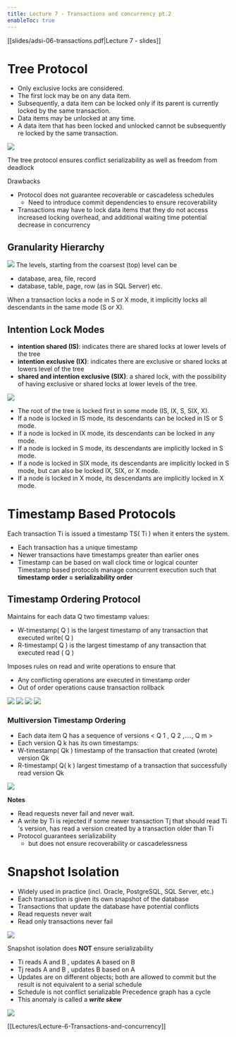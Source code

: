 ```yaml
---
title: Lecture 7 - Transactions and concurrency pt.2
enableToc: true
---
```

[[slides/adsi-06-transactions.pdf|Lecture 7 - slides]]
# Tree Protocol

- Only exclusive locks are considered.
- The first lock may be on any data item.
- Subsequently, a data item can be locked only if its parent is currently locked by the same transaction.
- Data items may be unlocked at any time.
- A data item that has been locked and unlocked cannot be subsequently re locked by the same transaction.

![](assets/tree_lock.png)

The tree protocol ensures conflict serializability as well as freedom from deadlock

Drawbacks
- Protocol does not guarantee recoverable or cascadeless schedules
	- Need to introduce commit dependencies to ensure recoverability
- Transactions may have to lock data items that they do not access increased locking overhead, and additional waiting time potential decrease in concurrency


## Granularity Hierarchy
![](assets/lock_hier.png)
The levels, starting from the coarsest (top) level can be
- database, area, file, record 
- database, table, page, row (as in SQL Server)
etc.

When a transaction locks a node in S or X mode, it implicitly locks all descendants in the same mode (S or X).

## Intention Lock Modes
- **intention shared (IS)**: indicates there are shared locks at lower levels of the tree
- **intention exclusive (IX)**: indicates there are exclusive or shared locks at lowers level of the tree
- **shared and intention exclusive (SIX)**: a shared lock, with the possibility of having exclusive or shared locks at lower levels of the tree.

![](assets/lock_matrix.png)
- The root of the tree is locked first in some mode (IS, IX, S, SIX, X).
- If a node is locked in IS mode, its descendants can be locked in IS or S mode.
- If a node is locked in IX mode, its descendants can be locked in any mode.
- If a node is locked in S mode, its descendants are implicitly locked in S mode.
- If a node is locked in SIX mode, its descendants are implicitly locked in S mode, but can also be locked IX, SIX, or X mode.
- If a node is locked in X mode, its descendants are implicitly locked in X mode.


# Timestamp Based Protocols

Each transaction Ti is issued a timestamp TS( Ti ) when it enters the system.
- Each transaction has a unique timestamp
- Newer transactions have timestamps greater than earlier ones
- Timestamp can be based on wall clock time or logical counter
Timestamp based protocols manage concurrent execution such that 
	**timestamp order = serializability order**


## Timestamp Ordering Protocol

Maintains for each data Q two timestamp values:
- W-timestamp( Q ) is the largest timestamp of any transaction that executed write( Q )
- R-timestamp( Q ) is the largest timestamp of any transaction that executed read ( Q )

Imposes rules on read and write operations to ensure that
- Any conflicting operations are executed in timestamp order
- Out of order operations cause transaction rollback

![](assets/tso_read.png)
![](assets/tso_write.png)
![](assets/valid_tso.png)
![](assets/TSO_example.png)

### Multiversion Timestamp Ordering

- Each data item Q has a sequence of versions < Q 1 , Q 2 ,...., Q m >
- Each version Q k has its own timestamps:
- W-timestamp( Qk ) timestamp of the transaction that created (wrote) version Qk
- R-timestamp( Q( k ) largest timestamp of a transaction that successfully read version Qk

![](assets/MTO.png)

**Notes**
- Read requests never fail and never wait.
- A write by Ti is rejected if some newer transaction Tj that should read Ti 's version, has read a version created by a transaction older than Ti
- Protocol guarantees serializability
	- but does not ensure recoverability or cascadelessness

# Snapshot Isolation
- Widely used in practice (incl. Oracle, PostgreSQL, SQL Server, etc.)
- Each transaction is given its own snapshot of the database
- Transactions that update the database have potential conflicts
- Read requests never wait
- Read only transactions never fail

![](assets/snap_iso.png)

Snapshot isolation does **NOT** ensure serializability
- Ti reads A and B , updates A based on B
- Tj reads A and B , updates B based on A
- Updates are on different objects; both are allowed to commit
	but the result is not equivalent to a serial schedule
- Schedule is not conflict serializable
	Precedence graph has a cycle
- This anomaly is called a ***write skew***

![](assets/write_skew.png)


[[Lectures/Lecture-6-Transactions-and-concurrency]]   